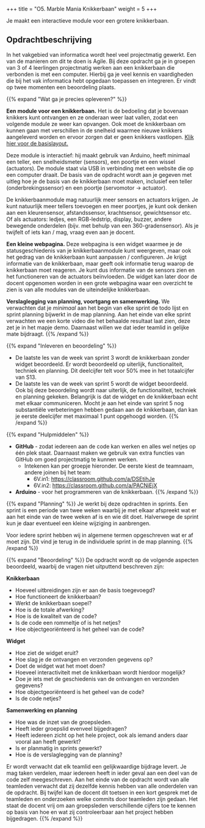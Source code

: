 +++
title = "O5. Marble Mania Knikkerbaan"
weight = 5
+++

Je maakt een interactieve module voor een grotere knikkerbaan.
<!--more-->

## Opdrachtbeschrijving
In het vakgebied van informatica wordt heel veel projectmatig gewerkt. Een van de manieren om dit te doen is Agile. Bij deze opdracht ga je in groepen van 3 of 4 leerlingen projectmatig werken aan een  knikkerbaan die verbonden is met een computer. Hierbij ga je veel kennis en vaardigheden die bij het vak informatica hebt opgedaan toepassen en integreren. Er vindt op twee momenten een beoordeling plaats.


{{% expand "Wat ga je precies opleveren?" %}}

**Een module voor een knikkerbaan.**
Het is de bedoeling dat je bovenaan knikkers kunt ontvangen en ze onderaan weer laat vallen, zodat een volgende module ze weer kan opvangen. Ook moet de knikkerbaan om kunnen gaan met verschillen in de snelheid waarmee nieuwe knikkers aangeleverd worden en ervoor zorgen dat er geen knikkers vastlopen. [Klik hier voor de basislayout.](tekening-enkele-module.png)

Deze module is interactief: hij maakt gebruik van Arduino, heeft minimaal een teller, een snelheidsmeter (sensors), een poortje en een wissel (actuators). De module staat via USB in verbinding met een website die op een computer draait. De basis van de opdracht wordt aan je gegeven met uitleg hoe je de basis van de knikkerbaan moet maken, inclusief een teller (onderbrekingssensor) en een poortje (servomotor -> actuator).

De knikkerbaanmodule mag natuurlijk meer sensors en actuators krijgen. Je kunt natuurlijk meer tellers toevoegen en meer poortjes, je kunt ook denken aan een kleurensensor, afstandssensor, krachtsensor, gewichtsensor etc. Of als actuators: ledjes, een RGB-ledstrip, display, buzzer, andere bewegende onderdelen (bijv. met behulp van een 360-gradensensor). Als je twijfelt of iets kan / mag, vraag even aan je docent.

**Een kleine webpagina.**
Deze webpagina is een widget waarmee je de statusgeschiedenis van je knikkerbaanmodule kunt weergeven, maar ook het gedrag van de knikkerbaan kunt aanpassen / configureren. Je krijgt informatie van de knikkerbaan, maar geeft ook informatie terug waarop de knikkerbaan moet reageren. Je kunt dus informatie van de sensors zien en het functioneren van de actuators beïnvloeden. De widget kan later door de docent opgenomen worden in een grote webpagina waar een overzicht te zien is van alle modules van de uiteindelijke knikkerbaan.

**Verslaglegging van planning, voortgang en samenwerking.**
We verwachten dat je _minimaal_ aan het begin van elke sprint de todo lijst en sprint planning bijwerkt in de map planning. Aan het einde van elke sprint verwachten we een korte video die het behaalde resultaat laat zien, deze zet je in het mapje demo. Daarnaast willen we dat ieder teamlid in gelijke mate bijdraagt.
{{% /expand %}}


{{% expand "Inleveren en beoordeling" %}}
-	De laatste les van de week van sprint 3 wordt de knikkerbaan zonder widget beoordeeld. Er wordt beoordeeld op uiterlijk, functionaliteit, techniek en planning. Dit deelcijfer telt voor 50% mee in het totaalcijfer van S13.
- De laatste les van de week van sprint 5 wordt de widget beoordeeld. Ook bij deze beoordeling wordt naar uiterlijk, de functionaliteit, techniek en planning gekeken. Belangrijk is dat de widget en de knikkerbaan echt met elkaar communiceren. Mocht je aan het einde van sprint 5 nog substantiële verbeteringen hebben gedaan aan de knikkerbaan, dan kan je eerste deelcijfer met maximaal 1 punt opgehoogd worden.
{{% /expand %}}


{{% expand "Hulpmiddelen" %}}
- **GitHub** - zodat iedereen aan de code kan werken en alles wel netjes op één plek staat. Daarnaast maken we gebruik van extra functies van GitHub om goed projectmatig te kunnen werken.
  - Intekenen kan per groepje hieronder. De eerste kiest de teamnaam, andere joinen bij het team:
    -  6V.in1: https://classroom.github.com/a/DSEtihJe
    -  6V.in2: https://classroom.github.com/a/PACNiEjX 
-	**Arduino** - voor het programmeren van de knikkerbaan.
{{% /expand %}}

{{% expand "Planning" %}}
Je werkt bij deze opdrachten in sprints. Een sprint is een periode van twee weken waarbij je met elkaar afspreekt wat er aan het einde van de twee weken af is en wie dit doet. Halverwege de sprint kun je daar eventueel een kleine wijziging in aanbrengen.

Voor iedere sprint hebben wij in algemene termen opgeschreven wat er af moet zijn. Dit vind je terug in de individuele sprint in de map planning.
{{% /expand %}}


{{% expand "Beoordeling" %}}
De opdracht wordt op de volgende aspecten beoordeeld, waarbij de vragen niet uitputtend beschreven zijn:

**Knikkerbaan**
- Hoeveel uitbreidingen zijn er aan de basis toegevoegd?
- Hoe functioneert de knikkerbaan?
- Werkt de knikkerbaan soepel?
- Hoe is de totale afwerking?
- Hoe is de kwaliteit van de code?
- Is de code een rommeltje of is het netjes?
- Hoe objectgeoriënteerd is het geheel van de code?

**Widget**
- Hoe ziet de widget eruit?
- Hoe slag je de ontvangen en verzonden gegevens op?
- Doet de widget wat het moet doen?
- Hoeveel interactiviteit met de knikkerbaan wordt hierdoor mogelijk?
- Doe je iets met de geschiedenis van de ontvangen en verzonden gegevens?
- Hoe objectgeoriënteerd is het geheel van de code?
- Is de code netjes?
  
**Samenwerking en planning**
- Hoe was de inzet van de groepsleden.
- Heeft ieder groepslid evenveel bijgedragen?
- Heeft iedereen zicht op het hele project, ook als iemand anders daar vooral aan heeft gewerkt?
- Is er planmatig in sprints gewerkt?
- Hoe is de verslaglegging van de planning?


Er wordt verwacht dat elk teamlid een gelijkwaardige bijdrage levert. Je mag taken verdelen, maar iedereen heeft in ieder geval aan een deel van de code zelf meegeschreven. Aan het einde van de opdracht wordt van alle teamleden verwacht dat zij dezelfde kennis hebben van alle onderdelen van de opdracht. Bij twijfel kan de docent dit toetsen in een kort gesprek met de teamleden en onderzoeken welke commits door teamleden zijn gedaan. Het staat de docent vrij om aan groepsleden verschillende cijfers toe te kennen op basis van hoe en wat zij controleerbaar aan het project hebben bijgedragen.
{{% /expand %}}
